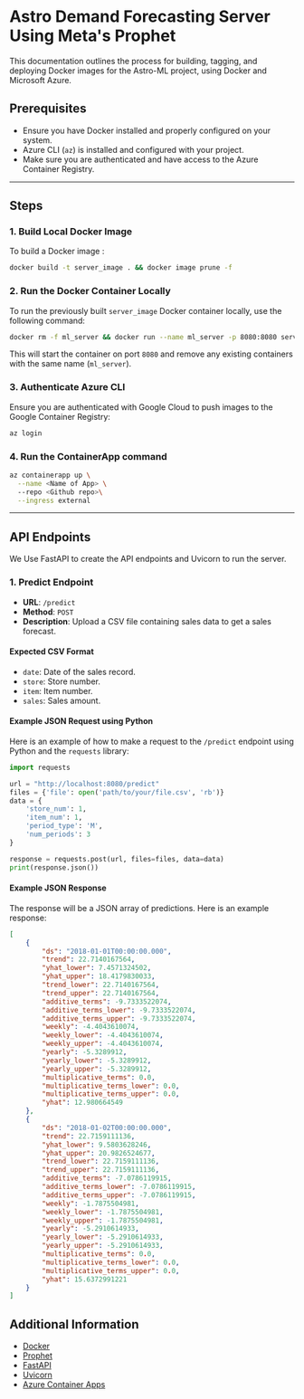 # Astro Demand Forecasting Server Using Meta's Prophet

This documentation outlines the process for building, tagging, and deploying Docker images for the Astro-ML project, using Docker and Microsoft Azure.

## Prerequisites

- Ensure you have Docker installed and properly configured on your system.
- Azure CLI (`az`) is installed and configured with your project.
- Make sure you are authenticated and have access to the Azure Container Registry.

---

## Steps

### 1. Build Local Docker Image

To build a Docker image :

```bash
docker build -t server_image . && docker image prune -f
```

### 2. Run the Docker Container Locally

To run the previously built `server_image` Docker container locally, use the following command:

```bash
docker rm -f ml_server && docker run --name ml_server -p 8080:8080 server_image
```

This will start the container on port `8080` and remove any existing containers with the same name (`ml_server`).

### 3. Authenticate Azure CLI

Ensure you are authenticated with Google Cloud to push images to the Google Container Registry:

```bash
az login
```

### 4. Run the ContainerApp command

```bash
az containerapp up \
  --name <Name of App> \   
  --repo <Github repo>\
  --ingress external
```

---

## API Endpoints

We Use FastAPI to create the API endpoints and Uvicorn to run the server.

### 1. Predict Endpoint

- **URL**: `/predict`
- **Method**: `POST`
- **Description**: Upload a CSV file containing sales data to get a sales forecast.

#### Expected CSV Format

- `date`: Date of the sales record.
- `store`: Store number.
- `item`: Item number.
- `sales`: Sales amount.

#### Example JSON Request using Python

Here is an example of how to make a request to the `/predict` endpoint using Python and the `requests` library:

```python
import requests

url = "http://localhost:8080/predict"
files = {'file': open('path/to/your/file.csv', 'rb')}
data = {
    'store_num': 1,
    'item_num': 1,
    'period_type': 'M',
    'num_periods': 3
}

response = requests.post(url, files=files, data=data)
print(response.json())
```

#### Example JSON Response

The response will be a JSON array of predictions. Here is an example response:

```json
[
    {
        "ds": "2018-01-01T00:00:00.000",
        "trend": 22.7140167564,
        "yhat_lower": 7.4571324502,
        "yhat_upper": 18.4179830033,
        "trend_lower": 22.7140167564,
        "trend_upper": 22.7140167564,
        "additive_terms": -9.7333522074,
        "additive_terms_lower": -9.7333522074,
        "additive_terms_upper": -9.7333522074,
        "weekly": -4.4043610074,
        "weekly_lower": -4.4043610074,
        "weekly_upper": -4.4043610074,
        "yearly": -5.3289912,
        "yearly_lower": -5.3289912,
        "yearly_upper": -5.3289912,
        "multiplicative_terms": 0.0,
        "multiplicative_terms_lower": 0.0,
        "multiplicative_terms_upper": 0.0,
        "yhat": 12.980664549
    },
    {
        "ds": "2018-01-02T00:00:00.000",
        "trend": 22.7159111136,
        "yhat_lower": 9.5803628246,
        "yhat_upper": 20.9826524677,
        "trend_lower": 22.7159111136,
        "trend_upper": 22.7159111136,
        "additive_terms": -7.0786119915,
        "additive_terms_lower": -7.0786119915,
        "additive_terms_upper": -7.0786119915,
        "weekly": -1.7875504981,
        "weekly_lower": -1.7875504981,
        "weekly_upper": -1.7875504981,
        "yearly": -5.2910614933,
        "yearly_lower": -5.2910614933,
        "yearly_upper": -5.2910614933,
        "multiplicative_terms": 0.0,
        "multiplicative_terms_lower": 0.0,
        "multiplicative_terms_upper": 0.0,
        "yhat": 15.6372991221
    }
]
```

## Additional Information

- [Docker](https://docs.docker.com/)
- [Prophet](https://facebook.github.io/prophet/docs/)
- [FastAPI](https://fastapi.tiangolo.com/)
- [Uvicorn](https://www.uvicorn.org/)
- [Azure Container Apps](https://learn.microsoft.com/en-us/azure/container-apps/quickstart-repo-to-cloud?tabs=bash%2Ccsharp&pivots=with-dockerfile)
